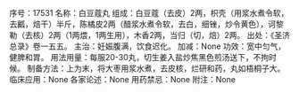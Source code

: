序号：17531
名称：白豆蔻丸
组成：白豆蔻（去皮）2两，枳壳（用浆水煮令软，去瓤，焙干）半斤，陈橘皮2两（醋浆水煮令软，去白，细锉，炒令黄色），诃黎勒（去核）2两（1两煨，1两生用），木香2两，当归（切，焙）2两。
出处：《圣济总录》卷一五五。
主治：妊娠腹满，饮食迟化。
加减：None
功效：宽中匀气，健脾和胃。
用法用量：每服20-30丸，切生姜入盐炒焦黑色煎汤送下，不拘时候。
制备方法：上为末，将大枣用浆水煮，去皮核，烂研和药，丸如梧桐子大。
临床应用：None
各家论述：None
用药禁忌：None
附注：None
